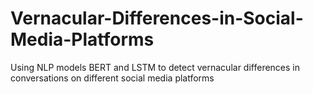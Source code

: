 # Vernacular-Differences-in-Social-Media-Platforms
Using NLP models BERT and LSTM to detect vernacular differences in conversations on different social media platforms
